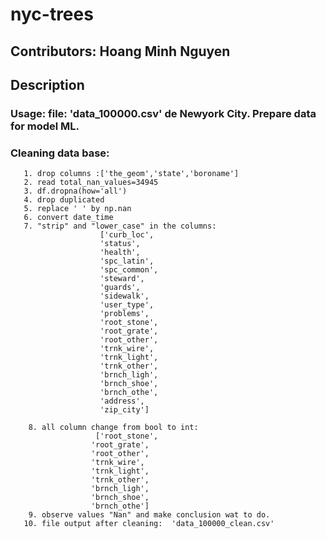 # nyc-trees

 ## Contributors: Hoang Minh Nguyen
 
 ## Description
    
  
   ### Usage: file: 'data_100000.csv' de Newyork City. Prepare data for model ML.
   ### Cleaning data base:
       1. drop columns :['the_geom','state','boroname']
       2. read total_nan_values=34945
       3. df.dropna(how='all')
       4. drop duplicated 
       5. replace ' ' by np.nan
       6. convert date_time
       7. "strip" and "lower_case" in the columns:
                        ['curb_loc',
                        'status',
                        'health',
                        'spc_latin',
                        'spc_common',
                        'steward',
                        'guards',
                        'sidewalk',
                        'user_type',
                        'problems',
                        'root_stone',
                        'root_grate',
                        'root_other',
                        'trnk_wire',
                        'trnk_light',
                        'trnk_other',
                        'brnch_ligh',
                        'brnch_shoe',
                        'brnch_othe',
                        'address',
                        'zip_city']
                       
        8. all column change from bool to int:
                       ['root_stone',
                      'root_grate',
                      'root_other',
                      'trnk_wire',
                      'trnk_light',
                      'trnk_other',
                      'brnch_ligh',
                      'brnch_shoe',
                      'brnch_othe']
        9. observe values "Nan" and make conclusion wat to do.
       10. file output after cleaning:  'data_100000_clean.csv'

